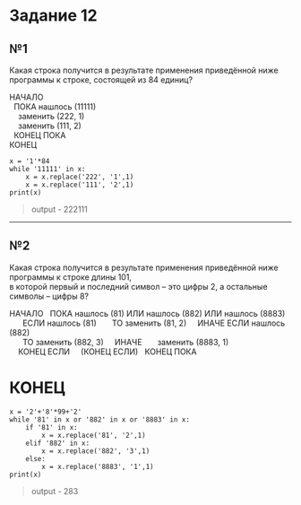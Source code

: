 # Задание 12

## №1

Какая строка получится в результате применения приведённой ниже программы к строке, состоящей из 84 единиц?

НАЧАЛО<br/>
&nbsp;&nbsp;ПОКА нашлось (11111)<br/>
&nbsp;&nbsp;&nbsp;&nbsp;заменить (222, 1)<br/>
&nbsp;&nbsp;&nbsp;&nbsp;заменить (111, 2)<br/>
&nbsp;&nbsp;КОНЕЦ ПОКА<br/>
КОНЕЦ<br/>

```
x = '1'*84
while '11111' in x:
    x = x.replace('222', '1',1)
    x = x.replace('111', '2',1)
print(x)
```

> output - 222111


-----------------------------------------------------------------------------------------------------------------------------------------

## №2

Какая строка получится в результате применения приведённой ниже программы к строке длины 101, <br/>
в которой первый и последний символ – это цифры 2, а остальные символы – цифры 8?

НАЧАЛО
&nbsp;&nbsp;ПОКА  нашлось (81) ИЛИ нашлось (882) ИЛИ нашлось (8883)     
&nbsp;&nbsp;&nbsp;&nbsp;&nbsp;&nbsp;ЕСЛИ  нашлось (81)
&nbsp;&nbsp;&nbsp;&nbsp;&nbsp;&nbsp;ТО заменить (81, 2) 
&nbsp;&nbsp;&nbsp;&nbsp;ИНАЧЕ ЕСЛИ  нашлось (882)       
&nbsp;&nbsp;&nbsp;&nbsp;&nbsp;&nbsp;ТО заменить (882, 3)
&nbsp;&nbsp;&nbsp;&nbsp;ИНАЧЕ
&nbsp;&nbsp;&nbsp;&nbsp;&nbsp;&nbsp;заменить (8883, 1)        
&nbsp;&nbsp;&nbsp;&nbsp;КОНЕЦ ЕСЛИ
&nbsp;&nbsp;&nbsp;&nbsp;(КОНЕЦ ЕСЛИ)
&nbsp;&nbsp;КОНЕЦ ПОКА
# КОНЕЦ

```
x = '2'+'8'*99+'2'
while '81' in x or '882' in x or '8883' in x:
    if '81' in x:
        x = x.replace('81', '2',1)
    elif '882' in x:
        x = x.replace('882', '3',1)
    else:
        x = x.replace('8883', '1',1)
print(x)
```

> output - 283


